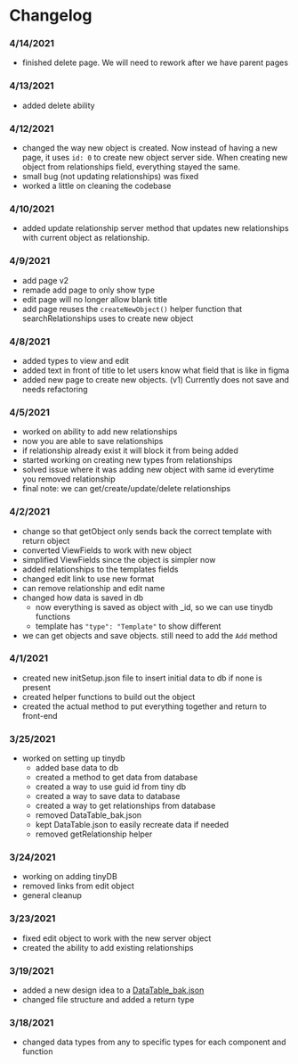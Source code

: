 # Changelog

### 4/14/2021
- finished delete page. We will need to rework after we have parent pages

### 4/13/2021
- added delete ability

### 4/12/2021
- changed the way new object is created. Now instead of having a new page, it uses `id: 0` to create new object server side. When creating new object from relationships field, everything stayed the same.
- small bug (not updating relationships) was fixed
- worked a little on cleaning the codebase

### 4/10/2021

- added update relationship server method that updates new relationships with current object as relationship.

### 4/9/2021

- add page v2
- remade add page to only show type
- edit page will no longer allow blank title
- add page reuses the `createNewObject()` helper function that searchRelationships uses to create new object

### 4/8/2021

- added types to view and edit
- added text in front of title to let users know what field that is like in figma
- added new page to create new objects. (v1) Currently does not save and needs refactoring

### 4/5/2021

- worked on ability to add new relationships
- now you are able to save relationships
- if relationship already exist it will block it from being added
- started working on creating new types from relationships
- solved issue where it was adding new object with same id everytime you removed relationship
- final note: we can get/create/update/delete relationships

### 4/2/2021

- change so that getObject only sends back the correct template with return object
- converted ViewFields to work with new object
- simplified ViewFields since the object is simpler now
- added relationships to the templates fields
- changed edit link to use new format
- can remove relationship and edit name
- changed how data is saved in db
  - now everything is saved as object with \_id, so we can use tinydb functions
  - template has `"type": "Template"` to show different
- we can get objects and save objects. still need to add the `Add` method

### 4/1/2021

- created new initSetup.json file to insert initial data to db if none is present
- created helper functions to build out the object
- created the actual method to put everything together and return to front-end

### 3/25/2021

- worked on setting up tinydb
  - added base data to db
  - created a method to get data from database
  - created a way to use guid id from tiny db
  - created a way to save data to database
  - created a way to get relationships from database
  - removed DataTable_bak.json
  - kept DataTable.json to easily recreate data if needed
  - removed getRelationship helper
  
### 3/24/2021

- working on adding tinyDB
- removed links from edit object
- general cleanup

### 3/23/2021

- fixed edit object to work with the new server object
- created the ability to add existing relationships

### 3/19/2021

- added a new design idea to a [DataTable_bak.json](server/src/DataTable_bak.json)
- changed file structure and added a return type

### 3/18/2021

- changed data types from any to specific types for each component and function




